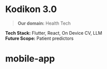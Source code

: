 # Kodikon 3.0
> **Our domain:** Health Tech<br>

**Tech Stack:** Flutter, React, On Device CV, LLM<br>
**Future Scope:** Patient predictors
# mobile-app
